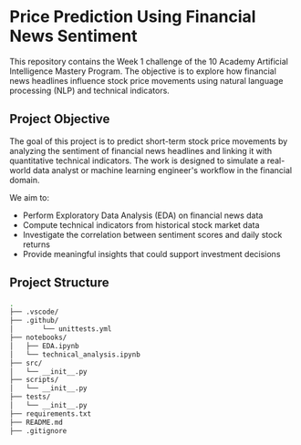 # Price Prediction Using Financial News Sentiment

This repository contains the Week 1 challenge of the 10 Academy Artificial Intelligence Mastery Program. The objective is to explore how financial news headlines influence stock price movements using natural language processing (NLP) and technical indicators.

## Project Objective

The goal of this project is to predict short-term stock price movements by analyzing the sentiment of financial news headlines and linking it with quantitative technical indicators. The work is designed to simulate a real-world data analyst or machine learning engineer's workflow in the financial domain.

We aim to:
- Perform Exploratory Data Analysis (EDA) on financial news data
- Compute technical indicators from historical stock market data
- Investigate the correlation between sentiment scores and daily stock returns
- Provide meaningful insights that could support investment decisions

## Project Structure

```bash
.
├── .vscode/              
├── .github/          
│       └── unittests.yml
├── notebooks/
│   ├── EDA.ipynb
│   └── technical_analysis.ipynb  
├── src/
│   └── __init__.py       
├── scripts/
│   └── __init__.py       
├── tests/
│   └── __init__.py      
├── requirements.txt      
├── README.md             
├── .gitignore            
